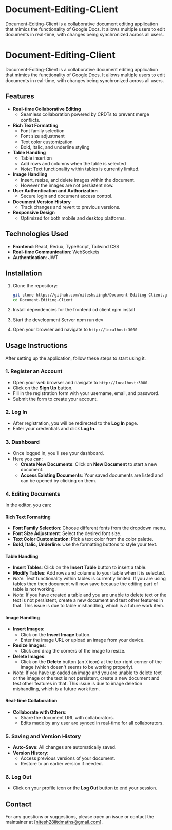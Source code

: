 # Document-Editing-CLient

Document-Editing-Client is a collaborative document editing application that mimics the functionality of Google Docs. It allows multiple users to edit documents in real-time, with changes being synchronized across all users.

# Document-Editing-Client

Document-Editing-Client is a collaborative document editing application that mimics the functionality of Google Docs. It allows multiple users to edit documents in real-time, with changes being synchronized across all users.

## Features

- **Real-time Collaborative Editing**
  - Seamless collaboration powered by CRDTs to prevent merge conflicts.
- **Rich Text Formatting**
  - Font family selection
  - Font size adjustment
  - Text color customization
  - Bold, italic, and underline styling
- **Table Handling**
  - Table insertion
  - Add rows and columns when the table is selected
  - *Note*: Text functionality within tables is currently limited.
- **Image Handling**
  - Insert, resize, and delete images within the document.
  - However the images are not persistent now.
- **User Authentication and Authorization**
  - Secure login and document access control.
- **Document Version History**
  - Track changes and revert to previous versions.
- **Responsive Design**
  - Optimized for both mobile and desktop platforms.

## Technologies Used

- **Frontend**: React, Redux, TypeScript, Tailwind CSS
- **Real-time Communication**: WebSockets
- **Authentication**: JWT

## Installation

1. Clone the repository:
   ```bash
   git clone https://github.com/niteshsiingh/Document-Editing-Client.git
   cd Document-Editing-Client
   ```
2. Install dependencies for the frontend
    cd client
    npm install

3. Start the development Server
    npm run dev

4. Open your browser and navigate to `http://localhost:3000`

## Usage Instructions

After setting up the application, follow these steps to start using it.

### 1. Register an Account

- Open your web browser and navigate to `http://localhost:3000`.
- Click on the **Sign Up** button.
- Fill in the registration form with your username, email, and password.
- Submit the form to create your account.

### 2. Log In

- After registration, you will be redirected to the **Log In** page.
- Enter your credentials and click **Log In**.

### 3. Dashboard

- Once logged in, you'll see your dashboard.
- Here you can:
  - **Create New Documents**: Click on **New Document** to start a new document.
  - **Access Existing Documents**: Your saved documents are listed and can be opened by clicking on them.

### 4. Editing Documents

In the editor, you can:

#### Rich Text Formatting

- **Font Family Selection**: Choose different fonts from the dropdown menu.
- **Font Size Adjustment**: Select the desired font size.
- **Text Color Customization**: Pick a text color from the color palette.
- **Bold, Italic, Underline**: Use the formatting buttons to style your text.

#### Table Handling

- **Insert Tables**: Click on the **Insert Table** button to insert a table.
- **Modify Tables**: Add rows and columns to your table when it is selected.
- *Note*: Text functionality within tables is currently limited. If you are using tables then then document will now save because the editing part of table is not working.
- *Note*: If you have created a table and you are unable to delete text or the text is not persistent, create a new document and test other features in that. This issue is due to table mishandling, which is a future work item.

#### Image Handling

- **Insert Images**:
  - Click on the **Insert Image** button.
  - Enter the image URL or upload an image from your device.
- **Resize Images**:
  - Click and drag the corners of the image to resize.
- **Delete Images**:
  - Click on the **Delete** button (an `X` icon) at the top-right corner of the image (which doesn't seems to be working properly).
- *Note*: If you have uploaded an image and you are unable to delete text or the image or the text is not persistent, create a new document and test other features in that. This issue is due to image deletion mishandling, which is a future work item.

#### Real-time Collaboration

- **Collaborate with Others**:
  - Share the document URL with collaborators.
  - Edits made by any user are synced in real-time for all collaborators.

### 5. Saving and Version History

- **Auto-Save**: All changes are automatically saved.
- **Version History**:
  - Access previous versions of your document.
  - Restore to an earlier version if needed.

### 6. Log Out

- Click on your profile icon or the **Log Out** button to end your session.



## Contact

For any questions or suggestions, please open an issue or contact the maintainer at [nitesh28iitdmaths@gmail.com].